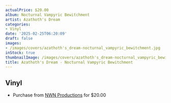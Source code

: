 ```yaml
---
actualPrice: $20.00
album: Nocturnal Vampyric Bewitchment
artist: Azathoth's Dream
categories:
- Vinyl
date: '2025-02-25T06:20:09'
draft: false
images:
- /images/covers/azathoth's_dream-nocturnal_vampyric_bewitchment.jpg
inStock: true
thumbnailImage: /images/covers/azathoth's_dream-nocturnal_vampyric_bewitchment-thumb.jpg
title: Azathoth's Dream - Nocturnal Vampyric Bewitchment
---
```


## Vinyl
* Purchase from [NWN Productions](http://shop.nwnprod.com/index.php?route=product/product&path=75&product_id=44103&sort=pd.name&order=ASC) for $20.00
